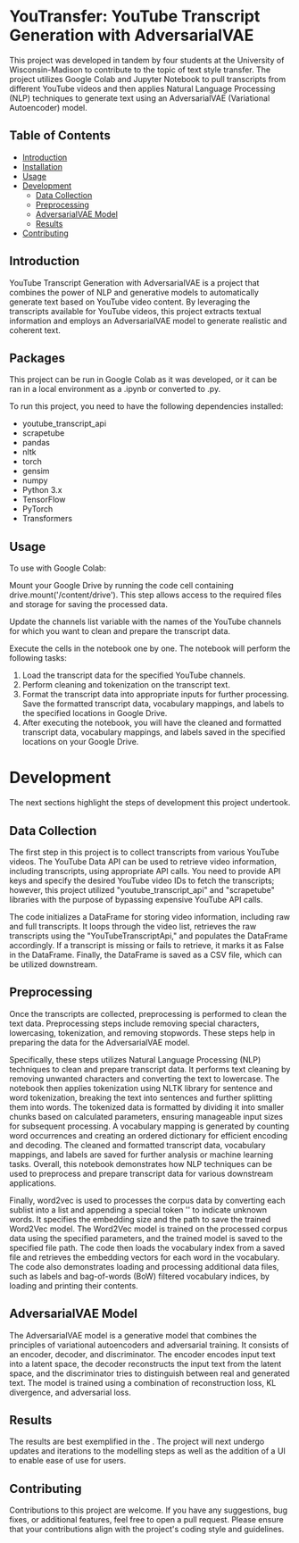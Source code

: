 # YouTransfer: YouTube Transcript Generation with AdversarialVAE

This project was developed in tandem by four students at the University of Wisconsin-Madison to contribute to the topic of text style transfer. The project utilizes Google Colab and Jupyter Notebook to pull transcripts from different YouTube videos and then applies Natural Language Processing (NLP) techniques to generate text using an AdversarialVAE (Variational Autoencoder) model. 

## Table of Contents

- [Introduction](#introduction)
- [Installation](#installation)
- [Usage](#usage)
- [Development](#development)
  - [Data Collection](#data-collection)
  - [Preprocessing](#preprocessing)
  - [AdversarialVAE Model](#adversarialvae-model)
  - [Results](#results)
- [Contributing](#contributing)

## Introduction

YouTube Transcript Generation with AdversarialVAE is a project that combines the power of NLP and generative models to automatically generate text based on YouTube video content. By leveraging the transcripts available for YouTube videos, this project extracts textual information and employs an AdversarialVAE model to generate realistic and coherent text.

## Packages

This project can be run in Google Colab as it was developed, or it can be ran in a local environment as a .ipynb or converted to .py.

To run this project, you need to have the following dependencies installed:

- youtube_transcript_api
- scrapetube
- pandas
- nltk
- torch
- gensim
- numpy
- Python 3.x
- TensorFlow
- PyTorch
- Transformers

## Usage

To use with Google Colab: 

Mount your Google Drive by running the code cell containing drive.mount('/content/drive'). This step allows access to the required files and storage for saving the processed data.

Update the channels list variable with the names of the YouTube channels for which you want to clean and prepare the transcript data.

Execute the cells in the notebook one by one. The notebook will perform the following tasks:

1. Load the transcript data for the specified YouTube channels.
2. Perform cleaning and tokenization on the transcript text.
3. Format the transcript data into appropriate inputs for further processing. Save the formatted transcript data, vocabulary mappings, and labels to the specified locations in Google Drive.
4. After executing the notebook, you will have the cleaned and formatted transcript data, vocabulary mappings, and labels saved in the specified locations on your Google Drive.


# Development

The next sections highlight the steps of development this project undertook.

## Data Collection

The first step in this project is to collect transcripts from various YouTube videos. The YouTube Data API can be used to retrieve video information, including transcripts, using appropriate API calls. You need to provide API keys and specify the desired YouTube video IDs to fetch the transcripts; however, this project utilized "youtube_transcript_api" and "scrapetube" libraries with the purpose of bypassing expensive YouTube API calls. 

The code initializes a DataFrame for storing video information, including raw and full transcripts. It loops through the video list, retrieves the raw transcripts using the "YouTubeTranscriptApi," and populates the DataFrame accordingly. If a transcript is missing or fails to retrieve, it marks it as False in the DataFrame. Finally, the DataFrame is saved as a CSV file, which can be utilized downstream.

## Preprocessing

Once the transcripts are collected, preprocessing is performed to clean the text data. Preprocessing steps include removing special characters, lowercasing, tokenization, and removing stopwords. These steps help in preparing the data for the AdversarialVAE model. 

Specifically, these steps utilizes Natural Language Processing (NLP) techniques to clean and prepare transcript data. It performs text cleaning by removing unwanted characters and converting the text to lowercase. The notebook then applies tokenization using NLTK library for sentence and word tokenization, breaking the text into sentences and further splitting them into words. The tokenized data is formatted by dividing it into smaller chunks based on calculated parameters, ensuring manageable input sizes for subsequent processing. A vocabulary mapping is generated by counting word occurrences and creating an ordered dictionary for efficient encoding and decoding. The cleaned and formatted transcript data, vocabulary mappings, and labels are saved for further analysis or machine learning tasks. Overall, this notebook demonstrates how NLP techniques can be used to preprocess and prepare transcript data for various downstream applications.

Finally, word2vec is used to processes the corpus data by converting each sublist into a list and appending a special token '<unk>' to indicate unknown words. It specifies the embedding size and the path to save the trained Word2Vec model. The Word2Vec model is trained on the processed corpus data using the specified parameters, and the trained model is saved to the specified file path. The code then loads the vocabulary index from a saved file and retrieves the embedding vectors for each word in the vocabulary. The code also demonstrates loading and processing additional data files, such as labels and bag-of-words (BoW) filtered vocabulary indices, by loading and printing their contents.


## AdversarialVAE Model

The AdversarialVAE model is a generative model that combines the principles of variational autoencoders and adversarial training. It consists of an encoder, decoder, and discriminator. The encoder encodes input text into a latent space, the decoder reconstructs the input text from the latent space, and the discriminator tries to distinguish between real and generated text. The model is trained using a combination of reconstruction loss, KL divergence, and adversarial loss.

## Results

The results are best exemplified in the . The project will next undergo updates and iterations to the modelling steps as well as the addition of a UI to enable ease of use for users.

## Contributing

Contributions to this project are welcome. If you have any suggestions, bug fixes, or additional features, feel free to open a pull request. Please ensure that your contributions align with the project's coding style and guidelines.


